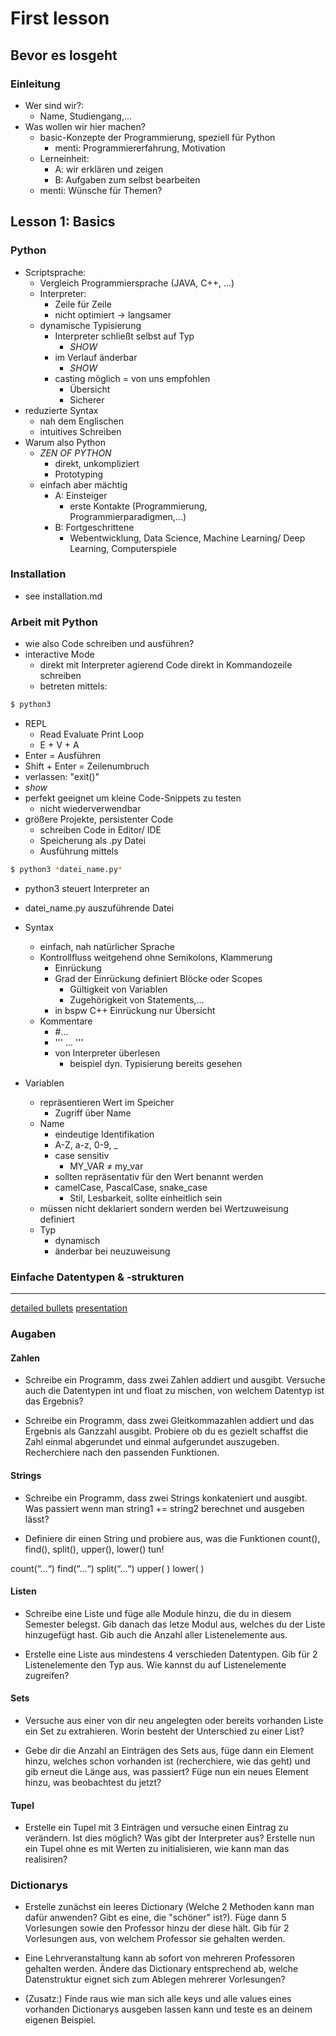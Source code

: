 # First lesson

## Bevor es losgeht

### Einleitung

- Wer sind wir?:
  - Name, Studiengang,...
- Was wollen wir hier machen?
  - basic-Konzepte der Programmierung, speziell für Python
    - menti: Programmiererfahrung, Motivation
  - Lerneinheit:
    - A: wir erklären und zeigen
    - B: Aufgaben zum selbst bearbeiten
  - menti: Wünsche für Themen?

## Lesson 1: Basics

### Python

- Scriptsprache:
  - Vergleich Programmiersprache (JAVA, C++, ...)
  - Interpreter:
    - Zeile für Zeile
    - nicht optimiert -> langsamer
  - dynamische Typisierung
    - Interpreter schließt selbst auf Typ
      - *SHOW*
    - im Verlauf änderbar
      - *SHOW*
    - casting möglich = von uns empfohlen
      - Übersicht
      - Sicherer
- reduzierte Syntax
  - nah dem Englischen
  - intuitives Schreiben
- Warum also Python
  - *ZEN OF PYTHON*
    - direkt, unkompliziert
    - Prototyping
  - einfach aber mächtig
    - A: Einsteiger
      - erste Kontakte (Programmierung, Programmierparadigmen,...)
    - B: Fortgeschrittene
      - Webentwicklung, Data Science, Machine Learning/ Deep Learning, Computerspiele

### Installation

- see installation.md

### Arbeit mit Python

- wie also Code schreiben und ausführen?
- interactive Mode
  - direkt mit Interpreter agierend
  Code direkt in Kommandozeile schreiben
  - betreten mittels:

```zsh
$ python3
```

  - REPL
    - Read Evaluate Print Loop
    - E + V + A
  - Enter = Ausführen
  - Shift + Enter = Zeilenumbruch
  - verlassen: "exit()"
  - *show*
  - perfekt geeignet um kleine Code-Snippets zu testen 
    - nicht wiederverwendbar
- größere Projekte, persistenter Code
  - schreiben Code in Editor/ IDE 
  - Speicherung als .py Datei
  - Ausführung mittels 

```zsh
$ python3 *datei_name.py* 
```
  - python3 steuert Interpreter an
  - datei_name.py auszuführende Datei

- Syntax
  - einfach, nah natürlicher Sprache
  - Kontrollfluss weitgehend ohne Semikolons, Klammerung
    - Einrückung
    - Grad der Einrückung definiert Blöcke oder Scopes
      - Gültigkeit von Variablen
      - Zugehörigkeit von Statements,...
    - in bspw C++ Einrückung nur Übersicht
  - Kommentare
    - #...
    - ''' ... '''
    - von Interpreter überlesen
      - beispiel dyn. Typisierung bereits gesehen
- Variablen
  - repräsentieren Wert im Speicher
    - Zugriff über Name
  - Name
    - eindeutige Identifikation
    - A-Z, a-z, 0-9, _
    - case sensitiv
      - MY_VAR ≠ my_var
    - sollten repräsentativ für den Wert benannt werden
    - camelCase, PascalCase, snake_case
      - Stil, Lesbarkeit, sollte einheitlich sein
  - müssen nicht deklariert sondern werden bei Wertzuweisung definiert
  - Typ
    - dynamisch
    - änderbar bei neuzuweisung

### Einfache Datentypen & -strukturen

---

[detailed bullets](https://docs.google.com/document/d/1ajODE2xZRfZ0tcr0La8fF50Lt_4n9iv19isfEGMoNlY/edit)
[presentation](https://www.mentimeter.com/app/dashboard)


### Augaben

#### Zahlen

+ Schreibe ein Programm, dass zwei Zahlen addiert und ausgibt. Versuche auch die Datentypen int und float zu mischen, von welchem Datentyp ist das Ergebnis?

+ Schreibe ein Programm, dass zwei Gleitkommazahlen addiert und das Ergebnis als Ganzzahl ausgibt. Probiere ob du es gezielt schaffst die Zahl einmal abgerundet und einmal aufgerundet auszugeben. Recherchiere nach den passenden Funktionen.

#### Strings

+ Schreibe ein Programm, dass zwei Strings konkateniert und ausgibt. Was passiert wenn man string1 += string2 berechnet und ausgeben lässt?

+ Definiere dir einen String und probiere aus, was die Funktionen count(), find(), split(), upper(), lower() tun!

count(“…“)
find(“…“)
split(“…“)
upper( )
lower( )

#### Listen

+ Schreibe eine Liste und füge alle Module hinzu, die du in diesem Semester belegst. Gib danach das letze Modul aus, welches du der Liste hinzugefügt hast. Gib auch die Anzahl aller Listenelemente aus.

+ Erstelle eine Liste aus mindestens 4 verschieden Datentypen. Gib für 2 Listenelemente den Typ aus. Wie kannst du auf Listenelemente zugreifen?

#### Sets
+ Versuche aus einer von dir neu angelegten oder bereits vorhanden Liste ein Set zu extrahieren. Worin besteht der Unterschied zu einer List?

+ Gebe dir die Anzahl an Einträgen des Sets aus, füge dann ein Element hinzu, welches schon vorhanden ist (recherchiere, wie das geht) und gib erneut die Länge aus, was passiert?
Füge nun ein neues Element hinzu, was beobachtest du jetzt?

#### Tupel
+ Erstelle ein Tupel mit 3 Einträgen und versuche einen Eintrag zu verändern. Ist dies möglich? Was gibt der Interpreter aus? Erstelle nun ein Tupel ohne es mit Werten zu initialisieren, wie kann man das realisiren?

### Dictionarys

+ Erstelle zunächst ein leeres Dictionary (Welche 2 Methoden kann man dafür anwenden? Gibt es eine, die "schöner" ist?). Füge dann 5 Vorlesungen sowie den Professor hinzu der diese hält. Gib für 2 Vorlesungen aus, von welchem Professor sie gehalten werden. 

+ Eine Lehrveranstaltung kann ab sofort von mehreren Professoren gehalten werden. Ändere das Dictionary entsprechend ab, welche Datenstruktur eignet sich zum Ablegen mehrerer Vorlesungen?

+ (Zusatz:) Finde raus wie man sich alle keys und alle values eines vorhanden Dictionarys ausgeben lassen kann und teste es an deinem eigenen Beispiel.